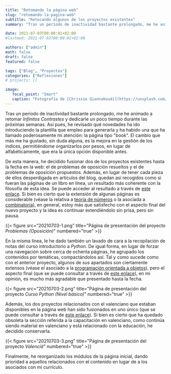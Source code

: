 ```yaml
---
title: "Retomando la página web"
slug: "retomando-la-pagina-web"
subtitle: "Retocando algunos de los proyectos existentes"
summary: "Tras un período de inactividad bastante prolongado, me he animado a retomar Infinitos Contrastes y dedicarle un poco tiempo durante las próximas semanas. Así pues, he revisado qué novedades ha ido introduciendo la plantilla que empleo para generarla y ha habido una que ha llamado poderosamente mi atención: la página tipo book."

date: 2021-07-03T00:00:01+02:00
#lastmod: 2021-07-03T00:00:01+02:00

authors: ["admin"]
math: false
draft: false
featured: false

tags: ["Blog", "Proyectos"]
categories: ["Reflexiones"]
# projects: []

image:
   focal_point: "Smart"
   caption: "Fotografía de [Chrissie Giannakoudi](https://unsplash.com/@chrissiey), disponible en [Unsplash](https://unsplash.com/photos/LK1lq30oD1g)."
---
```


Tras un período de inactividad bastante prolongado, me he animado a retomar *Infinitos Contrastes* y dedicarle un poco tiempo durante las próximas semanas. Así pues, he revisado qué novedades ha ido introduciendo la plantilla que empleo para generarla y ha habido una que ha llamado poderosamente mi atención: la página tipo "book". El cambio que más me ha gustado, sin duda alguna, es la mejora en la gestión de los índices, permitiéndome organizarlos por pesos, en lugar de alfabéticamente, que era la única opción disponible antes.

De esta manera, he decidido fusionar dos de los proyectos existentes hasta la fecha en la web: el de problemas de oposición resueltos y el de problemas de oposición propuestos. Además, en lugar de tener cada pieza de ellos desperdigada en artículos del blog, quedan así recogidos como si fueran las páginas de un libro en línea, un resultado más coherente con la filosofía de esta idea. Se puede acceder al resultado a través de [este enlace](/problemas-oposicion/). Si bien es cierto que la extensión de algunas páginas es considerable (véase la relativa a [teoría de números](/problemas-oposicion/teoria-de-numeros/) o la asociada a [combinatoria](/problemas-oposicion/combinatoria/)), en general, estoy más que satisfecho con el aspecto final del nuevo proyecto y la idea es continuar extendiéndolo sin prisa, pero sin pausa.

{{< figure src="20210703-1.png" title="Página de presentación del proyecto *Problemas (Oposición)*" numbered="true" >}}

En la misma línea, le he dado también un lavado de cara a la recopilación de notas del curso introductorio a *Python*. De igual forma, en lugar de forzar una navegación sobre cerca de ochenta páginas, he agrupado los contenidos por temáticas, compactándolos así. Tal y como sucede como con el anterior proyecto, algunos de sus apartados son ciertamente extensos (véase el asociado a la [programación orientada a objetos](/python-basic/poo/)), pero el aspecto final (que se puede consultar a través de [este enlace](/python-basic/)), en mi opinión, es mucho más agradable que presentado hasta la fecha.

{{< figure src="20210703-2.png" title="Página de presentación del proyecto *Curso Python (Nivel básico)*" numbered="true" >}}

Además, los dos proyectos relacionados con el valenciano que estaban disponibles en la página web han sido fusionados en uno único (que se puede consultar a través de [este enlace](/valenciano/)). Si bien es cierto que ha quedado obsoleta la sección referida a la capacitación en valenciano, como continúa siendo material en valenciano y está relacionado con la educación, he decidido conservarla.

{{< figure src="20210703-3.png" title="Página de presentación del proyecto *Valencià*" numbered="true" >}}

Finalmente, he reorganizado los módulos de la página inicial, dando prioridad a aquellos relacionados con el contenido en lugar de a los asociados con mi currículo.